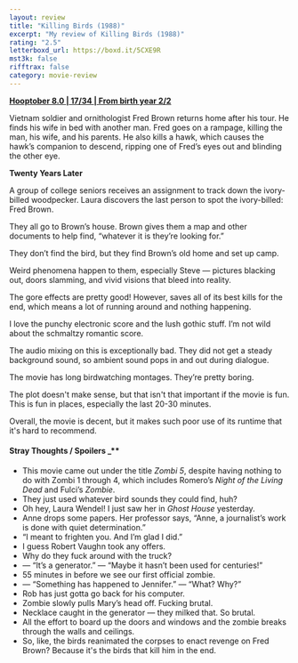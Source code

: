 ```yaml
---
layout: review
title: "Killing Birds (1988)"
excerpt: "My review of Killing Birds (1988)"
rating: "2.5"
letterboxd_url: https://boxd.it/5CXE9R
mst3k: false
rifftrax: false
category: movie-review
---
```


<b><a href="https://boxd.it/pOvfW/detail#item-3630807379">Hooptober 8.0 | 17/34 | From birth year 2/2</a></b>

Vietnam soldier and ornithologist Fred Brown returns home after his tour. He finds his wife in bed with another man. Fred goes on a rampage, killing the man, his wife, and his parents. He also kills a hawk, which causes the hawk’s companion to descend, ripping one of Fred’s eyes out and blinding the other eye.

<b>Twenty Years Later</b>

A group of college seniors receives an assignment to track down the ivory-billed woodpecker. Laura discovers the last person to spot the ivory-billed: Fred Brown.

They all go to Brown’s house. Brown gives them a map and other documents to help find, “whatever it is they’re looking for.”

They don’t find the bird, but they find Brown’s old home and set up camp.

Weird phenomena happen to them, especially Steve — pictures blacking out, doors slamming, and vivid visions that bleed into reality.

The gore effects are pretty good! However, saves all of its best kills for the end, which means a lot of running around and nothing happening.

I love the punchy electronic score and the lush gothic stuff. I’m not wild about the schmaltzy romantic score.

The audio mixing on this is exceptionally bad. They did not get a steady background sound, so ambient sound pops in and out during dialogue.

The movie has long birdwatching montages. They’re pretty boring.

The plot doesn't make sense, but that isn't that important if the movie is fun. This is fun in places, especially the last 20-30 minutes.

Overall, the movie is decent, but it makes such poor use of its runtime that it's hard to recommend.

#### Stray Thoughts / Spoilers \_\*\*</b>

- This movie came out under the title <i>Zombi 5</i>, despite having nothing to do with Zombi 1 through 4, which includes Romero’s <i>Night of the Living Dead</i> and Fulci’s <i>Zombie</i>.
- They just used whatever bird sounds they could find, huh?
- Oh hey, Laura Wendel! I just saw her in <i>Ghost House</i> yesterday.
- Anne drops some papers. Her professor says, “Anne, a journalist’s work is done with quiet determination.”
- “I meant to frighten you. And I’m glad I did.”
- I guess Robert Vaughn took any offers.
- Why do they fuck around with the truck?
- — “It’s a generator.” — “Maybe it hasn’t been used for centuries!”
- 55 minutes in before we see our first official zombie.
- — “Something has happened to Jennifer.” — “What? Why?”
- Rob has just gotta go back for his computer.
- Zombie slowly pulls Mary’s head off. Fucking brutal.
- Necklace caught in the generator — they milked that. So brutal.
- All the effort to board up the doors and windows and the zombie breaks through the walls and ceilings.
- So, like, the birds reanimated the corpses to enact revenge on Fred Brown? Because it's the birds that kill him in the end.
